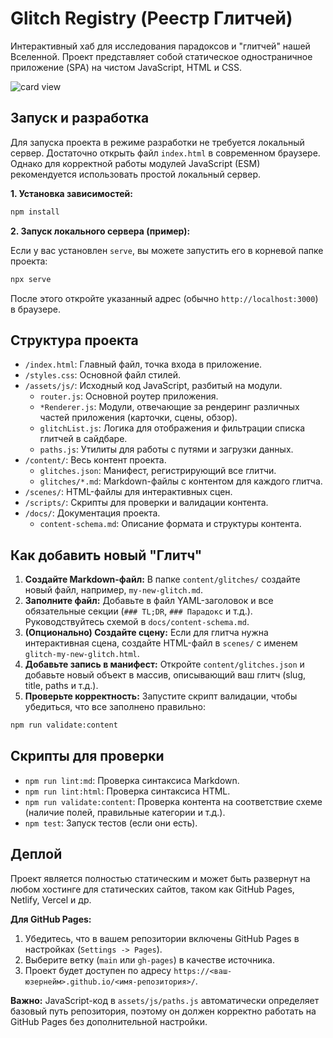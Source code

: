 # Glitch Registry (Реестр Глитчей)

Интерактивный хаб для исследования парадоксов и "глитчей" нашей Вселенной. Проект представляет собой статическое одностраничное приложение (SPA) на чистом JavaScript, HTML и CSS.

![card view](https://raw.githubusercontent.com/diviper/8glitchs/3841247b83a55794d5cd3736cb682a304b744412/screenshots/card.png)

## Запуск и разработка

Для запуска проекта в режиме разработки не требуется локальный сервер. Достаточно открыть файл `index.html` в современном браузере. Однако для корректной работы модулей JavaScript (ESM) рекомендуется использовать простой локальный сервер.

**1. Установка зависимостей:**

```bash
npm install
```

**2. Запуск локального сервера (пример):**

Если у вас установлен `serve`, вы можете запустить его в корневой папке проекта:

```bash
npx serve
```

После этого откройте указанный адрес (обычно `http://localhost:3000`) в браузере.

## Структура проекта

- `/index.html`: Главный файл, точка входа в приложение.
- `/styles.css`: Основной файл стилей.
- `/assets/js/`: Исходный код JavaScript, разбитый на модули.
  - `router.js`: Основной роутер приложения.
  - `*Renderer.js`: Модули, отвечающие за рендеринг различных частей приложения (карточки, сцены, обзор).
  - `glitchList.js`: Логика для отображения и фильтрации списка глитчей в сайдбаре.
  - `paths.js`: Утилиты для работы с путями и загрузки данных.
- `/content/`: Весь контент проекта.
  - `glitches.json`: Манифест, регистрирующий все глитчи.
  - `glitches/*.md`: Markdown-файлы с контентом для каждого глитча.
- `/scenes/`: HTML-файлы для интерактивных сцен.
- `/scripts/`: Скрипты для проверки и валидации контента.
- `/docs/`: Документация проекта.
  - `content-schema.md`: Описание формата и структуры контента.

## Как добавить новый "Глитч"

1. **Создайте Markdown-файл:** В папке `content/glitches/` создайте новый файл, например, `my-new-glitch.md`.
2. **Заполните файл:** Добавьте в файл YAML-заголовок и все обязательные секции (`### TL;DR`, `### Парадокс` и т.д.). Руководствуйтесь схемой в `docs/content-schema.md`.
3. **(Опционально) Создайте сцену:** Если для глитча нужна интерактивная сцена, создайте HTML-файл в `scenes/` с именем `glitch-my-new-glitch.html`.
4. **Добавьте запись в манифест:** Откройте `content/glitches.json` и добавьте новый объект в массив, описывающий ваш глитч (slug, title, paths и т.д.).
5. **Проверьте корректность:** Запустите скрипт валидации, чтобы убедиться, что все заполнено правильно:

```bash
npm run validate:content
```

## Скрипты для проверки

- `npm run lint:md`: Проверка синтаксиса Markdown.
- `npm run lint:html`: Проверка синтаксиса HTML.
- `npm run validate:content`: Проверка контента на соответствие схеме (наличие полей, правильные категории и т.д.).
- `npm test`: Запуск тестов (если они есть).

## Деплой

Проект является полностью статическим и может быть развернут на любом хостинге для статических сайтов, таком как GitHub Pages, Netlify, Vercel и др.

**Для GitHub Pages:**

1. Убедитесь, что в вашем репозитории включены GitHub Pages в настройках (`Settings -> Pages`).
2. Выберите ветку (`main` или `gh-pages`) в качестве источника.
3. Проект будет доступен по адресу `https://<ваш-юзернейм>.github.io/<имя-репозитория>/`.

**Важно:** JavaScript-код в `assets/js/paths.js` автоматически определяет базовый путь репозитория, поэтому он должен корректно работать на GitHub Pages без дополнительной настройки.
